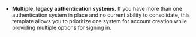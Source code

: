 - **Multiple, legacy authentication systems.** If you have more than one authentication system in place and no current ability to consolidate, this template allows you to prioritize one system for account creation while providing multiple options for signing in.

